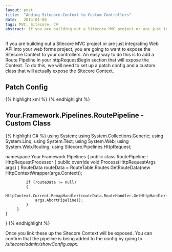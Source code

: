 ```yaml
---
layout: post
title:  "Adding Sitecore.Context to Custom Controllers"
date:   2014-01-08
tags: MVC, Sitecore, C#
abstract: If you are building out a Sitecore MVC project or are just integrating Web API into your web forms project, you are going to want to expose the Sitecore Context to your controllers.
---
```

If you are building out a Sitecore MVC project or are just integrating Web API into your web forms project, you are going to want to expose the Sitecore Context to your controllers. An easy way to do this is to add a Route Pipeline in your httpRequestBegin section that will expose the Context. To do this, we will need to set up a patch config and a custom class that will actually expose the Sitecore Context.

## Patch Config
{% highlight xml %}
<configuration xmlns:patch="http://www.sitecore.net/xmlconfig/" xmlns:x="http://www.sitecore.net/xmlconfig/">
  <sitecore>
    <pipelines>
      <httpRequestBegin>
        <processor x:before="*[7]" type="Your.Framework.Pipelines.RoutePipeline, Your.Framework" />
      </httpRequestBegin>
    </pipelines>
  </sitecore>
</configuration>
{% endhighlight %}

## Your.Framework.Pipelines.RoutePipeline - Custom Class

{% highlight C# %}
using System;
using System.Collections.Generic;
using System.Linq;
using System.Text;
using System.Web;
using System.Web.Routing;
using Sitecore.Pipelines.HttpRequest;

namespace Your.Framework.Pipelines
{
    public class RoutePipeline : HttpRequestProcessor
    {
         public override void Process(HttpRequestArgs args)
         {
             RouteData routeData = RouteTable.Routes.GetRouteData(new HttpContextWrapper(args.Context));

             if (routeData != null)
             {
                 HttpContext.Current.RemapHandler(routeData.RouteHandler.GetHttpHandler(HttpContext.Current.Request.RequestContext));
                 args.AbortPipeline();
             }
         }
    }
}
{% endhighlight %}

Once you link these up the Sitecore Context will be exposed. You can confirm that the pipeline is being added to the config by going to */sitecore/admin/showConfig.aspx*.